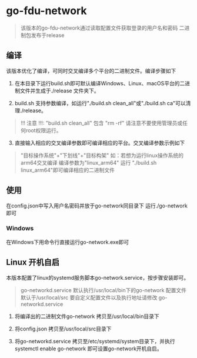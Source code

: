 # go-fdu-network

> 该版本的go-fdu-network通过读取配置文件获取登录的用户名和密码 二进制包发布于release

## 编译

该版本优化了编译，可同时交叉编译多个平台的二进制文件。编译步骤如下

1. 在本目录下运行build.sh即可默认编译Windows、Linux、macOS平台的二进制文件并生成于./release 文件夹下。

2. build.sh 支持参数编译，如运行"./build.sh clean_all"或"./build.sh ca"可以清理./release。

> !!! 注意 !!!:
> "build.sh clean_all" 包含 "rm -rf" 请注意不要使用管理员或任何root权限运行。

3. 直接输入相应的交叉编译参数即可编译相应的平台。交叉编译参数示例如下

> "目标操作系统"+"下划线"+"目标构架"
> 如：若想为运行linux操作系统的arm64交叉编译 编译参数为"linux_arm64"
> 运行 "./build.sh linux_arm64"即可编译相应的二进制文件

## 使用

在config.json中写入用户名密码并放于go-network同目录下 运行./go-network 即可

### Windows 

在Windows下用命令行直接运行go-network.exe即可

## Linux 开机自启

本版本配置了linux的systemd服务脚本go-network.service，按步骤安装即可。

> go-networkd.service 默认执行/usr/local/bin下的go-network 配置文件默认于/usr/local/src 要自定义配置文件以及执行地址请修改 go-networkd.service

1. 将编译出的二进制文件go-network 拷贝至/usr/local/bin目录下

2. 将config.json 拷贝至/usr/local/src目录下

3. 将go-networkd.service 拷贝至/etc/systemd/system目录下，并执行 systemctl enable go-network 即可设置go-network开机自启。
